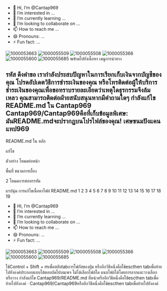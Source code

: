 - 👋 Hi, I’m @Cantap969
- 👀 I’m interested in ...
- 🌱 I’m currently learning ...
- 💞️ I’m looking to collaborate on ...
- 📫 How to reach me ...
- 😄 Pronouns: ...
- ⚡ Fun fact: ...

<!---
Cantap969/Cantap969 is a ✨ special ✨ repository because its `README.md` (this file) appears on your GitHub profile.
You can click the Preview link to take a look at your changes.
--->
![1000053663](https://github.com/user-attachments/assets/30c1e00a-f956-423b-8bdd-838ff1a7649f)
![1000055509](https://github.com/user-attachments/assets/a91bf367-7eb6-42bd-acc7-56af233e6e19)
![1000055508](https://github.com/user-attachments/assets/99d7cd53-51a7-4d51-b1a0-d32bcb2e08ee)
![1000055366](https://github.com/user-attachments/assets/60bca464-e241-4ff3-868d-d366ca841c52)
![1000055600](https://github.com/user-attachments/assets/9d7f53d5-9afd-45e6-b56d-b7385a57ef70)
![1000055685](https://github.com/user-attachments/assets/4bda97ae-c0be-4d9c-b048-62f66011674b)
wข้ามไปยังเนื้อหา
เมนูการนำทาง

รหัส
ดึงคำขอ
เรากำลังประสบปัญหาในการเรียกเก็บเงินจากบัญชีของคุณ โปรดอัปเดตวิธีการชำระเงินของคุณ หรือโทรติดต่อผู้ให้บริการชำระเงินของคุณเพื่อขอทราบรายละเอียดว่าเหตุใดธุรกรรมจึงล้มเหลว
คุณสามารถติดต่อฝ่ายสนับสนุนหากมีคำถามใดๆ
กำลังแก้ไข README.md ใน Cantap969
Cantap969/Cantap969คือที่เก็บข้อมูลพิเศษ: มันREADME.mdจะปรากฏบนโปรไฟล์ของคุณ!
เศษขนมปังแคนแทป969
-
README.md
ใน
หลัก

แก้ไข

ตัวอย่าง
โหมดย่อหน้า

พื้นที่
ขนาดการเยื้อง

2
โหมดการห่อบรรทัด

แรปนุ่ม
การแก้ไขเนื้อหาไฟล์ README.md
1
2
3
4
5
6
7
8
9
10
11
12
13
14
15
16
17
18
19
- 👋 Hi, I’m @Cantap969
- 👀 I’m interested in ...
- 🌱 I’m currently learning ...
- 💞️ I’m looking to collaborate on ...
- 📫 How to reach me ...
- 😄 Pronouns: ...
- ⚡ Fun fact: ...

<!---
Cantap969/Cantap969 is a ✨ special ✨ repository because its `README.md` (this file) appears on your GitHub profile.
You can click the Preview link to take a look at your changes.
--->
![1000053663](https://github.com/user-attachments/assets/30c1e00a-f956-423b-8bdd-838ff1a7649f)
![1000055509](https://github.com/user-attachments/assets/a91bf367-7eb6-42bd-acc7-56af233e6e19)
![1000055508](https://github.com/user-attachments/assets/99d7cd53-51a7-4d51-b1a0-d32bcb2e08ee)
![1000055366](https://github.com/user-attachments/assets/60bca464-e241-4ff3-868d-d366ca841c52)
![1000055600](https://github.com/user-attachments/assets/9d7f53d5-9afd-45e6-b56d-b7385a57ef70)
![1000055685](cantap64.cb.id)

ใช้Control + Shift + mเพื่อสลับtabการโฟกัสของปุ่ม หรืออีกวิธีหนึ่งคือใช้escthen tabเพื่อย้ายไปยังองค์ประกอบแบบโต้ตอบถัดไปบนเพจ
ไม่ได้เลือกไฟล์ใด
แนบไฟล์ได้โดยการลากและวางเลือกหรือวาง
กำลังแก้ไข Cantap969/README.md ที่หน้าหรืออีกวิธีหนึ่งคือใช้escthen tabเพื่อย้ายไปยังองค์ · Cantap969/Cantap969หรืออีกวิธีหนึ่งคือใช้escthen tabเพื่อย้ายไปยังองค์
